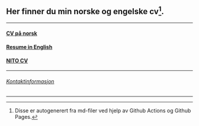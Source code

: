 ﻿## Her finner du min norske og engelske cv[^1]. 

***

#### [CV på norsk](https://harrysolsem.github.io/MyCVRepository/content/norsk/cv.html)
#### [Resume in English](https://harrysolsem.github.io/MyCVRepository/content/engelsk/resume.html)
#### [NITO CV](https://harrysolsem.github.io/MyCVRepository/content/nito/cv.html)

***

###### [Kontaktinformasjon](https://harrysolsem.github.io/MyCVRepository/content/kontaktinfo/contact.html)

***

[^1]: Disse er autogenerert fra md-filer ved hjelp av Github Actions og Github Pages. 